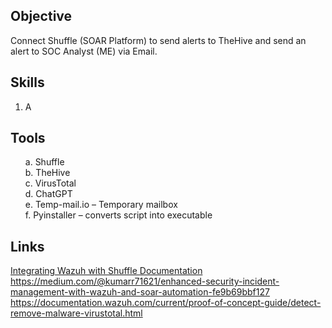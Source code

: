 ## Objective 
Connect Shuffle (SOAR Platform) to send alerts to TheHive and send an alert to SOC Analyst (ME) via Email. 
 
## Skills
1.	A
## Tools 
<ul>
<l1>a.	Shuffle</l1></l1><br/>
<l2>b.	TheHive</l2><br/>
<l3>c.	VirusTotal</l3><br/
<l4>d.	ChatGPT</l4><br/>
<l5>e.	Temp-mail.io – Temporary mailbox</l5></br>
<l6>f.	Pyinstaller – converts script into executable</l6><br/>
</ul>

## Links 
<a href=https://wazuh.com/blog/integrating-wazuh-with-shuffle/>Integrating Wazuh with Shuffle Documentation</a></br>
	https://medium.com/@kumarr71621/enhanced-security-incident-management-with-wazuh-and-soar-automation-fe9b69bbf127
	https://documentation.wazuh.com/current/proof-of-concept-guide/detect-remove-malware-virustotal.html
